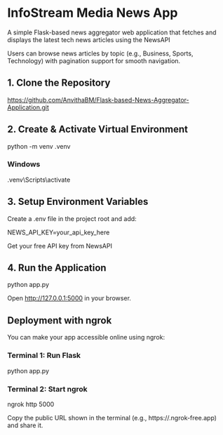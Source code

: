 # InfoStream Media News App

A simple Flask-based news aggregator web application that fetches and displays the latest tech news articles using the NewsAPI

Users can browse news articles by topic (e.g., Business, Sports, Technology) with pagination support for smooth navigation.

## 1. Clone the Repository
https://github.com/AnvithaBM/Flask-based-News-Aggregator-Application.git

## 2. Create & Activate Virtual Environment
python -m venv .venv

### Windows
.venv\Scripts\activate

## 3. Setup Environment Variables

Create a .env file in the project root and add:

NEWS_API_KEY=your_api_key_here

Get your free API key from NewsAPI

## 4. Run the Application
python app.py


Open http://127.0.0.1:5000 in your browser.

## Deployment with ngrok

You can make your app accessible online using ngrok:

### Terminal 1: Run Flask
python app.py

### Terminal 2: Start ngrok
ngrok http 5000

Copy the public URL shown in the terminal (e.g., https://<random>.ngrok-free.app) and share it.

